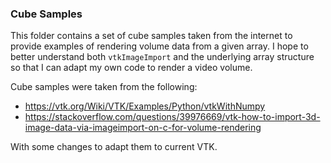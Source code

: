 ### Cube Samples
This folder contains a set of cube samples taken from the internet to provide 
examples of rendering volume data from a given array.  I hope to better 
understand both `vtkImageImport` and the underlying array structure so that
I can adapt my own code to render a video volume.

Cube samples were taken from the following:

* https://vtk.org/Wiki/VTK/Examples/Python/vtkWithNumpy
* https://stackoverflow.com/questions/39976669/vtk-how-to-import-3d-image-data-via-imageimport-on-c-for-volume-rendering

With some changes to adapt them to current VTK.
